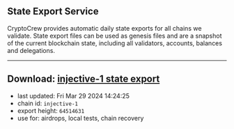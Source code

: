## State Export Service
CryptoCrew provides automatic daily state exports for all chains we validate. State export files can be used as genesis files and are a snapshot of the current blockchain state, including all validators, accounts, balances and delegations.

---
**Download: [injective-1 state export](https://dl-eu2.ccvalidators.com/SERVICE/injective/injective-1_export_64514631.json)**
---

- last updated: Fri Mar 29 2024 14:24:25
- chain id: `injective-1`
- export height: `64514631`
- use for: airdrops, local tests, chain recovery
